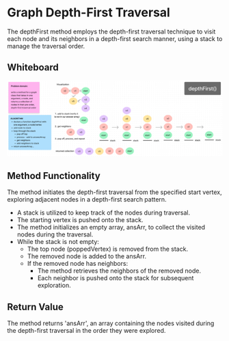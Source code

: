 # Graph Depth-First Traversal

The depthFirst method employs the depth-first traversal technique to visit each node and its neighbors in a depth-first search manner, using a stack to manage the traversal order.

## Whiteboard

![df](graphDepthFirst.png)

## Method Functionality

The method initiates the depth-first traversal from the specified start vertex, exploring adjacent nodes in a depth-first search pattern.

- A stack is utilized to keep track of the nodes during traversal.
- The starting vertex is pushed onto the stack.
- The method initializes an empty array, ansArr, to collect the visited nodes during the traversal.
- While the stack is not empty:
  - The top node (poppedVertex) is removed from the stack.
  - The removed node is added to the ansArr.
  - If the removed node has neighbors:
    - The method retrieves the neighbors of the removed node.
    - Each neighbor is pushed onto the stack for subsequent exploration.

## Return Value

The method returns 'ansArr', an array containing the nodes visited during the depth-first traversal in the order they were explored.
